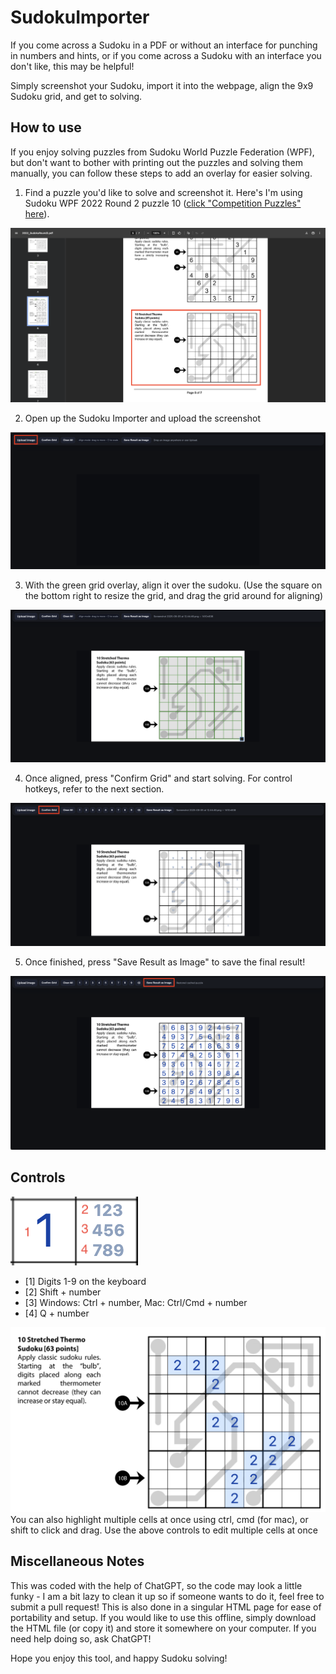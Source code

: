 # SudokuImporter
If you come across a Sudoku in a PDF or without an interface for punching in numbers and hints, or if you come across a Sudoku with an interface you don't like, this may be helpful!

Simply screenshot your Sudoku, import it into the webpage, align the 9x9 Sudoku grid, and get to solving.

## How to use
If you enjoy solving puzzles from Sudoku World Puzzle Federation (WPF), but don't want to bother with printing out the puzzles and solving them manually, you can follow these steps to add an overlay for easier solving.

1. Find a puzzle you'd like to solve and screenshot it. Here's I'm using Sudoku WPF 2022 Round 2 puzzle 10 ([click "Competition Puzzles" here](https://gp.worldpuzzle.org/content/competition-puzzles-96)).

![step 1](docs/step1.png)

2. Open up the Sudoku Importer and upload the screenshot

![step 2](docs/step2.png)

3. With the green grid overlay, align it over the sudoku. (Use the square on the bottom right to resize the grid, and drag the grid around for aligning)

![step 3](docs/step3.png)

4. Once aligned, press "Confirm Grid" and start solving. For control hotkeys, refer to the next section.

![step 4](docs/step4.png)

5. Once finished, press "Save Result as Image" to save the final result!

![step 5](docs/step5.png)

## Controls
![](docs/format.png)
- [1] Digits 1-9 on the keyboard
- [2] Shift + number
- [3] Windows: Ctrl + number, Mac: Ctrl/Cmd + number
- [4] Q + number

![](docs/multiple.png)
You can also highlight multiple cells at once using ctrl, cmd (for mac), or shift to click and drag. Use the above controls to edit multiple cells at once

## Miscellaneous Notes
This was coded with the help of ChatGPT, so the code may look a little funky - I am a bit lazy to clean it up so if someone wants to do it, feel free to submit a pull request! This is also done in a singular HTML page for ease of portability and setup. If you would like to use this offline, simply download the HTML file (or copy it) and store it somewhere on your computer. If you need help doing so, ask ChatGPT!

Hope you enjoy this tool, and happy Sudoku solving!
